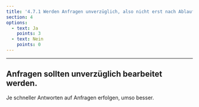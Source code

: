 ```yaml
---
title: '4.7.1 Werden Anfragen unverzüglich, also nicht erst nach Ablauf der Frist beantwortet?'
section: 4
options:
  - text: Ja
    points: 3
  - text: Nein
    points: 0
---
```

---
## Anfragen sollten unverzüglich bearbeitet werden.

Je schneller Antworten auf Anfragen erfolgen, umso besser.
